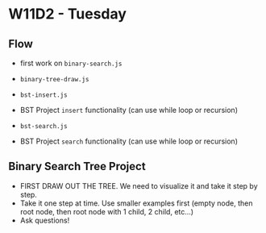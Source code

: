 # W11D2 - Tuesday

## Flow
- first work on `binary-search.js`
- `binary-tree-draw.js`

- `bst-insert.js`
- BST Project `insert` functionality (can use while loop or recursion)

- `bst-search.js`
- BST Project `search` functionality (can use while loop or recursion)

## Binary Search Tree Project
- FIRST DRAW OUT THE TREE. We need to visualize it and take it step by step.
- Take it one step at time. Use smaller examples first (empty node, then root node, then root node with 1 child, 2 child, etc...)
- Ask questions!

